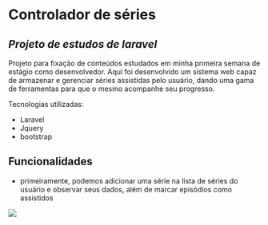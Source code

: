 # Controlador de séries
## _Projeto de estudos de laravel_


Projeto para fixação de conteúdos estudados em minha primeira semana de estágio como desenvolvedor.
Aqui foi desenvolvido um sistema web capaz de armazenar e gerenciar séries assistidas pelo usuário, dando uma gama de ferramentas para que o mesmo acompanhe seu progresso.

Tecnologias utilizadas:

- Laravel
- Jquery
- bootstrap

## Funcionalidades

- primeiramente, podemos adicionar uma série na lista de séries do usuário e observar seus dados, além de marcar episódios como assistidos

![](https://i.imgur.com/1ySphD5.gif)


